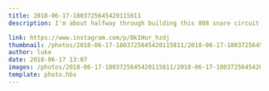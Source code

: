 ```yaml
---
title: 2018-06-17-1803725645420115811
description: I'm about halfway through building this 808 snare circuit and definitely feeling like I bit off a little more than I could chew on the wiring front 😂 #synthdiy

link: https://www.instagram.com/p/BkIHur_hzdj
thumbnail: /photos/2018-06-17-1803725645420115811/2018-06-17-1803725645420115811.jpg
author: luke
date: 2018-06-17 13:07
images: /photos/2018-06-17-1803725645420115811/2018-06-17-1803725645420115811.jpg
template: photo.hbs
---
```

